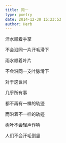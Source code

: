 ```yaml
---
title: 同一
type: poetry
date: 2014-12-30 15:23:53
author: Herb
---
```


汗水顺着手掌

不会沿同一片汗毛滑下

雨水顺着叶片

不会沿同一支叶脉滑下

对于这世间

几乎所有事

都不再有一样的轨迹

而沿着不一样的轨迹

树叶不会轻声作响

人们不会汗毛倒竖
